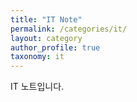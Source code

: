 ```yaml
---
title: "IT Note"
permalink: /categories/it/
layout: category
author_profile: true
taxonomy: it
---
```


IT 노트입니다.
